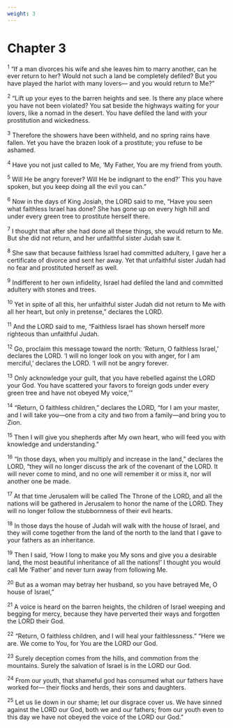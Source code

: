 ```yaml
---
weight: 3
---
```


# Chapter 3

<sup>1</sup> “If a man divorces his wife and she leaves him to marry another, can he ever return to her? Would not such a land be completely defiled? But you have played the harlot with many lovers— and you would return to Me?” 

<sup>2</sup> “Lift up your eyes to the barren heights and see. Is there any place where you have not been violated? You sat beside the highways waiting for your lovers, like a nomad in the desert. You have defiled the land with your prostitution and wickedness. 

<sup>3</sup> Therefore the showers have been withheld, and no spring rains have fallen. Yet you have the brazen look of a prostitute; you refuse to be ashamed. 

<sup>4</sup> Have you not just called to Me, ‘My Father, You are my friend from youth. 

<sup>5</sup> Will He be angry forever? Will He be indignant to the end?’ This you have spoken, but you keep doing all the evil you can.” 

<sup>6</sup> Now in the days of King Josiah, the LORD said to me, “Have you seen what faithless Israel has done? She has gone up on every high hill and under every green tree to prostitute herself there. 

<sup>7</sup> I thought that after she had done all these things, she would return to Me. But she did not return, and her unfaithful sister Judah saw it. 

<sup>8</sup> She saw that because faithless Israel had committed adultery, I gave her a certificate of divorce and sent her away. Yet that unfaithful sister Judah had no fear and prostituted herself as well. 

<sup>9</sup> Indifferent to her own infidelity, Israel had defiled the land and committed adultery with stones and trees. 

<sup>10</sup> Yet in spite of all this, her unfaithful sister Judah did not return to Me with all her heart, but only in pretense,” declares the LORD. 

<sup>11</sup> And the LORD said to me, “Faithless Israel has shown herself more righteous than unfaithful Judah. 

<sup>12</sup> Go, proclaim this message toward the north: ‘Return, O faithless Israel,’ declares the LORD. ‘I will no longer look on you with anger, for I am merciful,’ declares the LORD. ‘I will not be angry forever. 

<sup>13</sup> Only acknowledge your guilt, that you have rebelled against the LORD your God. You have scattered your favors to foreign gods under every green tree and have not obeyed My voice,’” 

<sup>14</sup> “Return, O faithless children,” declares the LORD, “for I am your master, and I will take you—one from a city and two from a family—and bring you to Zion. 

<sup>15</sup> Then I will give you shepherds after My own heart, who will feed you with knowledge and understanding.” 

<sup>16</sup> “In those days, when you multiply and increase in the land,” declares the LORD, “they will no longer discuss the ark of the covenant of the LORD. It will never come to mind, and no one will remember it or miss it, nor will another one be made. 

<sup>17</sup> At that time Jerusalem will be called The Throne of the LORD, and all the nations will be gathered in Jerusalem to honor the name of the LORD. They will no longer follow the stubbornness of their evil hearts. 

<sup>18</sup> In those days the house of Judah will walk with the house of Israel, and they will come together from the land of the north to the land that I gave to your fathers as an inheritance. 

<sup>19</sup> Then I said, ‘How I long to make you My sons and give you a desirable land, the most beautiful inheritance of all the nations!’ I thought you would call Me ‘Father’ and never turn away from following Me. 

<sup>20</sup> But as a woman may betray her husband, so you have betrayed Me, O house of Israel,” 

<sup>21</sup> A voice is heard on the barren heights, the children of Israel weeping and begging for mercy, because they have perverted their ways and forgotten the LORD their God. 

<sup>22</sup> “Return, O faithless children, and I will heal your faithlessness.” “Here we are. We come to You, for You are the LORD our God. 

<sup>23</sup> Surely deception comes from the hills, and commotion from the mountains. Surely the salvation of Israel is in the LORD our God. 

<sup>24</sup> From our youth, that shameful god has consumed what our fathers have worked for— their flocks and herds, their sons and daughters. 

<sup>25</sup> Let us lie down in our shame; let our disgrace cover us. We have sinned against the LORD our God, both we and our fathers; from our youth even to this day we have not obeyed the voice of the LORD our God.” 


